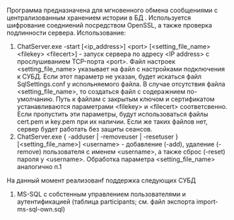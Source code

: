 Программа предназначена для мгновенного обмена сообщениями с централизованным хранением истории в БД . Используется шифрование соедниений посредством OpenSSL, а также проверка подлинности сервера.
Использование:
1. ChatServer.exe -start \[<ip_address>\] \<port\> \[\<setting_file_name\> \<filekey\> \<filecert\>\] - запуск сервера по адресу \<IP address\> с прослушиванием TCP-порта \<port\>. Файл настроек \<setting_file_name\> указывает на файл с настройками подключения к СУБД. Если этот параметр не указан, будет искаться файл SqlSettings.conf у испольняемого файла. В случае отсутствия файла \<setting_file_name\>, то создаться файл с содеражнием по-умолчанию.
Путь к файлам с закрытым ключом и сертификатом устанавливаются параметрами \<filekey\> и \<filecert\> соответсвенно. Если пропустить эти параметры, будут использоваться файлы cert.pem и key.pem при их наличии. Если же таких файлов нет, сервер будет работать без защиты сеансов.
2. ChatServer.exe  { -adduser | -removeuser | -resetuser } \[\<setting_file_name\>\] \<username\> -  добавление (-add), удаление (-remove) пользователя с именем  \<username\>, а также сброс (-reset) пароля у \<username\>. Обработка параметра \<setting_file_name\> аналогично п.1

На данный момент реализованf поддержка следующих СУБД
1. MS-SQL с собстенным управлением пользователями и аутентификацией (таблица participants; см. файл экспорта import-ms-sql-own.sql)